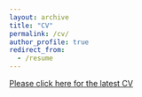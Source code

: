 ```yaml
---
layout: archive
title: "CV"
permalink: /cv/
author_profile: true
redirect_from:
  - /resume
---
```


<!--{% include base_path %} -->
<a href="https://saichandchintala.github.io/CV_Sai_Chintala.pdf">Please click here for the latest CV</a>
